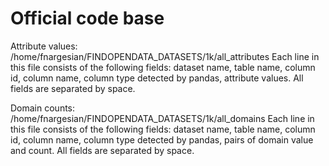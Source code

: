 # Official code base
Attribute values: /home/fnargesian/FINDOPENDATA_DATASETS/1k/all_attributes Each line in this file consists of the following fields: dataset name, table name, column id, column name, column type detected by pandas, attribute values. All fields are separated by space.

Domain counts: /home/fnargesian/FINDOPENDATA_DATASETS/1k/all_domains Each line in this file consists of the following fields: dataset name, table name, column id, column name, column type detected by pandas, pairs of domain value and count. All fields are separated by space.

